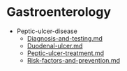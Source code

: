 
# Gastroenterology

- Peptic-ulcer-disease
  - [Diagnosis-and-testing.md](./Diagnosis-and-testing.md)
  - [Duodenal-ulcer.md](./Duodenal-ulcer.md)
  - [Peptic-ulcer-treatment.md](./Peptic-ulcer-treatment.md)
  - [Risk-factors-and-prevention.md](./Risk-factors-and-prevention.md)
